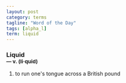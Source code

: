 ```yaml
---
layout: post
category: terms
tagline: "Word of the Day"
tags: [alpha_l]
term: liquid
---
```


<h3>Liquid<br/> <small>&mdash; v. (li<span>&middot;</span>quid)</small></h3>
<p><ol><li>to run one's tongue across a British pound</li>
</ol></p>
